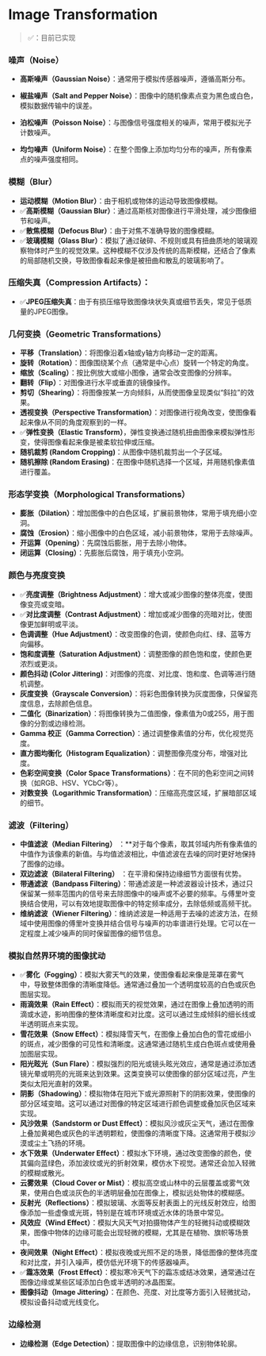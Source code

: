 # Image Transformation

> ✅：目前已实现

### 噪声（Noise）

- **高斯噪声（Gaussian Noise）**：通常用于模拟传感器噪声，遵循高斯分布。
- **椒盐噪声（Salt and Pepper Noise）**：图像中的随机像素点变为黑色或白色，模拟数据传输中的误差。
- **泊松噪声（Poisson Noise）**：与图像信号强度相关的噪声，常用于模拟光子计数噪声。

- **均匀噪声（Uniform Noise）**：在整个图像上添加均匀分布的噪声，所有像素点的噪声强度相同。



### **模糊（Blur）**

- **运动模糊（Motion Blur）**：由于相机或物体的运动导致图像模糊。
- ✅**高斯模糊（Gaussian Blur）**：通过高斯核对图像进行平滑处理，减少图像细节和噪声。
- ✅**散焦模糊（Defocus Blur）**：由于对焦不准确导致的图像模糊。
- ✅**玻璃模糊（Glass Blur）**：模拟了通过破碎、不规则或具有扭曲质地的玻璃观察物体时产生的视觉效果。这种模糊不仅涉及传统的高斯模糊，还结合了像素的局部随机交换，导致图像看起来像是被扭曲和散乱的玻璃影响了。



### **压缩失真（Compression Artifacts）**：

- ✅**JPEG压缩失真**：由于有损压缩导致图像块状失真或细节丢失，常见于低质量的JPEG图像。



### **几何变换（Geometric Transformations）**

- **平移（Translation）**：将图像沿着x轴或y轴方向移动一定的距离。
- **旋转（Rotation）**：图像围绕某个点（通常是中心点）旋转一个特定的角度。
- **缩放（Scaling）**：按比例放大或缩小图像，通常会改变图像的分辨率。
- **翻转（Flip）**：对图像进行水平或垂直的镜像操作。
- **剪切（Shearing）**：将图像按某一方向倾斜，从而使图像呈现类似“斜拉”的效果。
- **透视变换（Perspective Transformation）**：对图像进行视角改变，使图像看起来像从不同的角度观察到的一样。
- ✅**弹性变换（Elastic Transform）**，弹性变换通过随机扭曲图像来模拟弹性形变，使得图像看起来像是被柔软拉伸或压缩。
- **随机裁剪 (Random Cropping)**：从图像中随机裁剪出一个子区域。
- **随机擦除 (Random Erasing)**：在图像中随机选择一个区域，并用随机像素值进行覆盖。



### **形态学变换（Morphological Transformations）**

- **膨胀（Dilation）**：增加图像中的白色区域，扩展前景物体，常用于填充细小空洞。
- **腐蚀（Erosion）**：缩小图像中的白色区域，减小前景物体，常用于去除噪声。
- **开运算（Opening）**：先腐蚀后膨胀，用于去除小物体。
- **闭运算（Closing）**：先膨胀后腐蚀，用于填充小空洞。



### **颜色与亮度变换**

- ✅**亮度调整（Brightness Adjustment）**：增大或减少图像的整体亮度，使图像变亮或变暗。
- ✅**对比度调整（Contrast Adjustment）**：增加或减少图像的亮暗对比，使图像更加鲜明或平淡。
- **色调调整（Hue Adjustment）**：改变图像的色调，使颜色向红、绿、蓝等方向偏移。
- **饱和度调整（Saturation Adjustment）**：调整图像的颜色饱和度，使颜色更浓烈或更淡。
- **颜色抖动 (Color Jittering)**：对图像的亮度、对比度、饱和度、色调等进行随机调整。
- **灰度变换（Grayscale Conversion）**：将彩色图像转换为灰度图像，只保留亮度信息，去除颜色信息。
- **二值化（Binarization）**：将图像转换为二值图像，像素值为0或255，用于图像的分割或边缘检测。
- **Gamma 校正（Gamma Correction）**：通过调整像素值的分布，优化视觉亮度。
- **直方图均衡化（Histogram Equalization）**：调整图像亮度分布，增强对比度。
- **色彩空间变换（Color Space Transformations）**：在不同的色彩空间之间转换（如RGB、HSV、YCbCr等）。
- **对数变换（Logarithmic Transformation）**：压缩高亮度区域，扩展暗部区域的细节。





### 滤波（Filtering）

- **中值滤波（Median Filtering）** ：**对于每个像素，取其邻域内所有像素值的中值作为该像素的新值。与均值滤波相比，中值滤波在去噪的同时更好地保持了图像的边缘。
- **双边滤波（Bilateral Filtering）** ：在平滑和保持边缘细节方面很有优势。
- **带通滤波（Bandpass Filtering）**：带通滤波是一种滤波器设计技术，通过只保留某一频率范围内的信号来去除图像中的噪声或不必要的频率。与傅里叶变换结合使用，可以有效地提取图像中的特定频率成分，去除低频或高频干扰。
- **维纳滤波（Wiener Filtering）**：维纳滤波是一种适用于去噪的滤波方法，在频域中使用图像的傅里叶变换并结合信号与噪声的功率谱进行处理。它可以在一定程度上减少噪声的同时保留图像的细节信息。



### 模拟自然界环境的图像扰动

- ✅**雾化（Fogging）**：模拟大雾天气的效果，使图像看起来像是笼罩在雾气中，导致整体图像的清晰度降低。通常通过叠加一个透明度较高的白色或灰色图层实现。
- **雨滴效果（Rain Effect）**：模拟雨天的视觉效果，通过在图像上叠加透明的雨滴或水迹，影响图像的整体清晰度和对比度。这可以通过生成倾斜的细长线或半透明斑点来实现。
- **雪花效果（Snow Effect）**：模拟降雪天气，在图像上叠加白色的雪花或细小的斑点，减少图像的可见性和清晰度。这通常通过随机生成白色斑点或使用叠加图层实现。
- **阳光眩光（Sun Flare）**：模拟强烈的阳光或镜头眩光效应，通常是通过添加透镜光晕或明亮的光斑来达到效果。这类变换可以使图像的部分区域过亮，产生类似太阳光直射的效果。
- **阴影（Shadowing）**：模拟物体在阳光下或光源照射下的阴影效果，使图像的部分区域变暗。这可以通过对图像的特定区域进行颜色调整或叠加灰色区域来实现。
- **风沙效果（Sandstorm or Dust Effect）**：模拟风沙或灰尘天气，通过在图像上叠加黄褐色或灰色的半透明颗粒，使图像的清晰度下降。这通常用于模拟沙漠或尘土飞扬的环境。
- **水下效果（Underwater Effect）**：模拟水下环境，通过改变图像的颜色，使其偏向蓝绿色，添加波纹或光的折射效果，模仿水下视觉。通常还会加入轻微的模糊或散光。
-  **云雾效果（Cloud Cover or Mist）**：模拟高空或山林中的云层覆盖或雾气效果，使用白色或淡灰色的半透明层叠加在图像上，模拟远处物体的模糊感。
- **反射光（Reflections）**：模拟玻璃、水面等反射表面上的光线反射效应，给图像添加一些虚像或光斑，特别是在城市环境或近水体的场景中常见。
- **风效应（Wind Effect）**：模拟大风天气对拍摄物体产生的轻微抖动或模糊效果，图像中物体的边缘可能会出现轻微的模糊，尤其是在植物、旗帜等场景中。
-  **夜间效果（Night Effect）**：模拟夜晚或光照不足的场景，降低图像的整体亮度和对比度，并引入噪声，模仿低光环境下的传感器噪声。
- ✅**霜冻效果（Frost Effect）**：模拟寒冷天气下的霜冻或结冰效果，通常通过在图像边缘或某些区域添加白色或半透明的冰晶图案。
- **图像抖动（Image Jittering）**：在颜色、亮度、对比度等方面引入轻微扰动，模拟设备抖动或光线变化。



### **边缘检测**

- **边缘检测（Edge Detection）**：提取图像中的边缘信息，识别物体轮廓。




